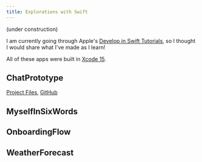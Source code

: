 ```yaml
---
title: Explorations with Swift
---
```


(under construction)

I am currently going through Apple's [Develop in Swift Tutorials](https://developer.apple.com/tutorials/develop-in-swift), so I thought I would share what I've made as I learn!

All of these apps were built in [Xcode 15](https://apps.apple.com/us/app/xcode/id497799835).

## ChatPrototype

<a href="/static/ChatPrototype.zip" download>Project Files</a>,
[GitHub](https://github.com/thatrobotdev/ChatPrototype)

## MyselfInSixWords

## OnboardingFlow

## WeatherForecast
